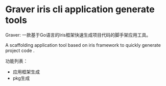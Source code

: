 # Graver iris cli application generate tools

Graver: 一款基于Go语言的Iris框架快速生成项目代码的脚手架应用工具。

A scaffolding application tool based on iris framework to quickly generate project code .


功能列表：
* 应用框架生成
* pkg生成 
